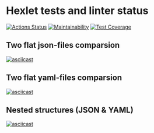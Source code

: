 # Hexlet tests and linter status

[![Actions Status](https://github.com/Matheria/frontend-project-lvl2/workflows/hexlet-check/badge.svg)](https://github.com/Matheria/frontend-project-lvl2/actions)
[![Maintainability](https://api.codeclimate.com/v1/badges/1859f55d8f77bb82f755/maintainability)](https://codeclimate.com/github/Matheria/frontend-project-lvl2/maintainability)
[![Test Coverage](https://api.codeclimate.com/v1/badges/1859f55d8f77bb82f755/test_coverage)](https://codeclimate.com/github/Matheria/frontend-project-lvl2/test_coverage)

## Two flat json-files comparsion

[![asciicast](https://asciinema.org/a/9DWEM1WkBzXTYjxHOkhDhBvQX.svg)](https://asciinema.org/a/9DWEM1WkBzXTYjxHOkhDhBvQX)

## Two flat yaml-files comparsion

[![asciicast](https://asciinema.org/a/aIMcmrsrPpJ8vMK1eiXHrwe2Y.svg)](https://asciinema.org/a/aIMcmrsrPpJ8vMK1eiXHrwe2Y)

## Nested structures (JSON & YAML)

[![asciicast](https://asciinema.org/a/DmH0UvobeY44AQGlyfcb5bLon.svg)](https://asciinema.org/a/DmH0UvobeY44AQGlyfcb5bLon)
